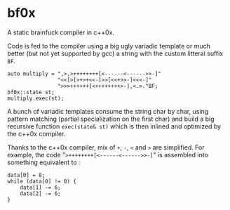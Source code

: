 # bf0x
A static brainfuck compiler in c++0x.

Code is fed to the compiler using a big ugly variadic template or much better
(but not yet supported by gcc) a string with the custom litteral suffix `BF`.

    auto multiply = ",>,>++++++++[<------<------>>-]"
                    "<<[>[>+>+<<-]>>[<<+>>-]<<<-]"
                    ">>>++++++[<++++++++>-],<.>."BF;
    bf0x::state st;
    multiply.exec(st);

A bunch of variadic templates consume the string char by char, using pattern
matching (partial specialization on the first char) and build a big recursive
function `exec(state& st)` which is then inlined and optimized by the c++0x
compiler.

Thanks to the c++0x compiler, mix of `+`, `-`, `<` and `>` are simplified.
For example, the code "`>++++++++[<------<------>>-]`" is assembled into
something equivalent to :

    data[0] = 8;
    while (data[0] != 0) {
        data[1] -= 6;
        data[2] -= 6;
    }

